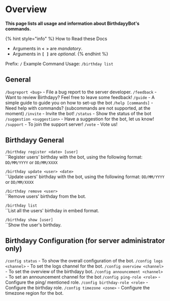 # Overview

**This page lists all usage and information about BirthdayyBot's commands.**

{% hint style="info" %}
How to Read these Docs

* Arguments in **`< >`** are _mandatory_.
* Arguments in **`[ ]`** are _optional_.
{% endhint %}

Prefix: `/` Example Command Usage: `/birthday list`

## General

`/bugreport <bug>` - File a bug report to the server developer. `/feedback` - Want to review Birthdayy? Feel free to leave some feedback! `/guide` - A simple guide to guide you on how to set-up the bot `/help [commands]` - Need help with commands? (subcommands are not supported, at the moment) `/invite` - Invite the bot! `/status` - Show the status of the bot `/suggestion <suggestion>` - Have a suggestion for the bot, let us know! `/support` - To join the support server! `/vote` - Vote us!

## Birthdayy General

`/birthday register <date> [user]`\
``Register users' birthday with the bot, using the following format: `DD/MM/YYYY` or `DD/MM/XXXX`

`/birthday update <user> <date>`\
``Update users' birthday with the bot, using the following format: `DD/MM/YYYY` or `DD/MM/XXXX`

`/birthday remove <user>`\
``Remove users' birthday from the bot.&#x20;

`/birthday list`\
``List all the users' birthday in embed format.&#x20;

`/birthday show [user]`\
``Show the user's birthday.

## Birthdayy Configuration (**for server administrator only**)

`/config status` - To show the overall configuration of the bot. `/config logs <channel>` - To set the logs channel for the bot. `/config overview <channel>` - To set the overview of the birthdayy bot. `/config announcement <channel>` - To set an announcement channel for the bot `/config ping-role <role>` - Configure the ping/ mentioned role. `/config birthday-role <role>` - Configure the birthday role. `/config timezone <zone>` - Configure the timezone region for the bot.
